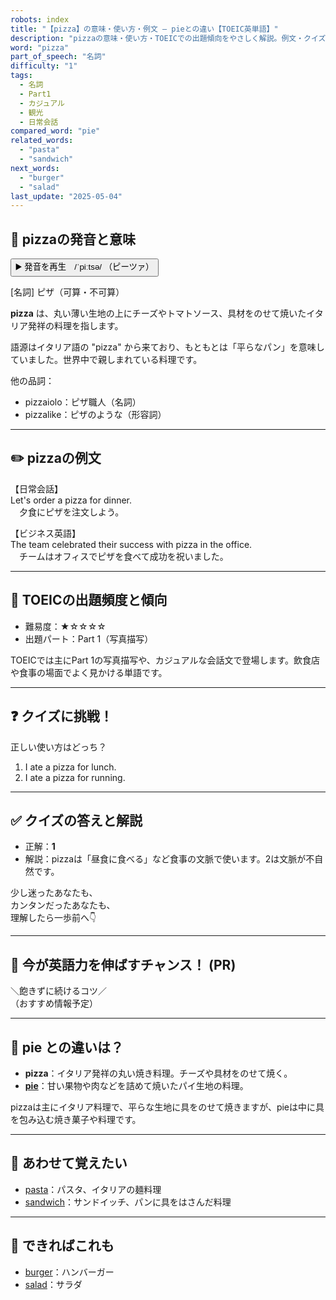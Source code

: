 ```yaml
---
robots: index
title: "【pizza】の意味・使い方・例文 ― pieとの違い【TOEIC英単語】"
description: "pizzaの意味・使い方・TOEICでの出題傾向をやさしく解説。例文・クイズ付きでpieとの違いもわかりやすく学べます。"
word: "pizza"
part_of_speech: "名詞"
difficulty: "1"
tags:
  - 名詞
  - Part1
  - カジュアル
  - 観光
  - 日常会話
compared_word: "pie"
related_words:
  - "pasta"
  - "sandwich"
next_words:
  - "burger"
  - "salad"
last_update: "2025-05-04"
---
```


## 🔰 pizzaの発音と意味

<button class="play-audio" onclick="playTTS('pizza')">
  <span class="play-audio-main">
    ▶️ 発音を再生　/ˈpiːtsə/
  </span>
  <span class="play-audio-sub">
    （ピーツァ）
  </span>
</button>

[名詞] ピザ（可算・不可算）

**pizza** は、丸い薄い生地の上にチーズやトマトソース、具材をのせて焼いたイタリア発祥の料理を指します。

語源はイタリア語の "pizza" から来ており、もともとは「平らなパン」を意味していました。世界中で親しまれている料理です。

他の品詞：  
- pizzaiolo：ピザ職人（名詞）
- pizzalike：ピザのような（形容詞）

---

## ✏️ pizzaの例文

【日常会話】  
Let's order a pizza for dinner.  
　夕食にピザを注文しよう。

【ビジネス英語】  
The team celebrated their success with pizza in the office.  
　チームはオフィスでピザを食べて成功を祝いました。

---

## 🎯 TOEICの出題頻度と傾向

- 難易度：★☆☆☆☆
- 出題パート：Part 1（写真描写）

TOEICでは主にPart 1の写真描写や、カジュアルな会話文で登場します。飲食店や食事の場面でよく見かける単語です。

---

## ❓ クイズに挑戦！

正しい使い方はどっち？

1. I ate a pizza for lunch.
2. I ate a pizza for running.

---

## ✅ クイズの答えと解説

- 正解：**1**
- 解説：pizzaは「昼食に食べる」など食事の文脈で使います。2は文脈が不自然です。

少し迷ったあなたも、  
カンタンだったあなたも、  
理解したら一歩前へ👇️

---

## 🚀 今が英語力を伸ばすチャンス！ (PR)

<div class="info-center">
＼飽きずに続けるコツ／<br>  
（おすすめ情報予定）
</div>

---

## 🤔  pie との違いは？

- **pizza**：イタリア発祥の丸い焼き料理。チーズや具材をのせて焼く。
- **[pie](/word/pie/)**：甘い果物や肉などを詰めて焼いたパイ生地の料理。

pizzaは主にイタリア料理で、平らな生地に具をのせて焼きますが、pieは中に具を包み込む焼き菓子や料理です。

---

## 🧩 あわせて覚えたい

- [pasta](/word/pasta/)：パスタ、イタリアの麺料理
- [sandwich](/word/sandwich/)：サンドイッチ、パンに具をはさんだ料理

---

## 📖 できればこれも

- [burger](/word/burger/)：ハンバーガー
- [salad](/word/salad/)：サラダ

<!-- cvid: aid40_bid27 -->
